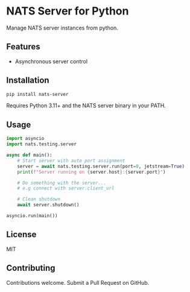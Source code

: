 # NATS Server for Python

Manage NATS server instances from python.

## Features

- Asynchronous server control

## Installation

```bash
pip install nats-server
```

Requires Python 3.11+ and the NATS server binary in your PATH.

## Usage

```python
import asyncio
import nats.testing.server

async def main():
    # Start server with auto port assignment
    server = await nats.testing.server.run(port=0, jetstream=True)
    print(f"Server running on {server.host}:{server.port}")

    # Do something with the server...
    # e.g connect with server.client_url

    # Clean shutdown
    await server.shutdown()

asyncio.run(main())
```

## License

MIT

## Contributing

Contributions welcome. Submit a Pull Request on GitHub.
